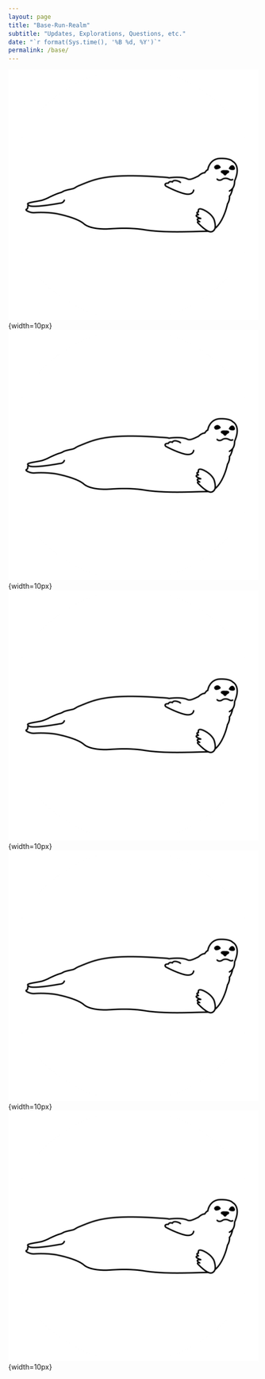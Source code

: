 ```yaml
---
layout: page
title: "Base-Run-Realm"
subtitle: "Updates, Explorations, Questions, etc."
date: "`r format(Sys.time(), '%B %d, %Y')`"
permalink: /base/
---
```



![](img/seal.png){width=10px}![](img/seal.png){width=10px}![](img/seal.png){width=10px}![](img/seal.png){width=10px}![](img/seal.png){width=10px}
